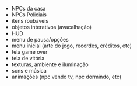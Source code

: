 - NPCs da casa
- NPCs Policiais
- itens roubaveis
- objetos interativos (avacalhação)
- HUD
- menu de pausa/opções
- menu inicial (arte do jogo, recordes, créditos, etc)
- tela game over
- tela de vitória
- texturas, ambiente e iluminação
- sons e música
- animações (npc vendo tv, npc dormindo, etc)